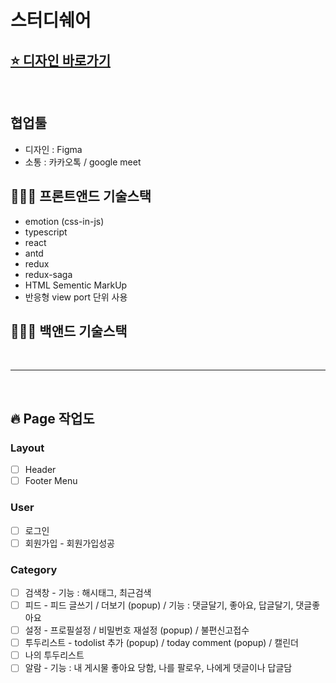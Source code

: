 # 스터디쉐어

## [⭐️ 디자인 바로가기](https://www.figma.com/file/LCQJ3QXAQOWj1bCd7JngHe/studyshare?node-id=0%3A1)

<br>

## 협업툴

- 디자인 : Figma
- 소통 : 카카오톡 / google meet

## 👩🏻‍💻 프론트앤드 기술스택

- emotion (css-in-js)
- typescript
- react
- antd
- redux
- redux-saga
- HTML Sementic MarkUp
- 반응형 view port 단위 사용

## 🧑🏻‍💻 백앤드 기술스택

<br>

---

<br>

## 🔥 Page 작업도

### Layout

- [ ] Header
- [ ] Footer Menu

### User

- [ ] 로그인
- [ ] 회원가입 - 회원가입성공

### Category

- [ ] 검색창 - 기능 : 해시태그, 최근검색
- [ ] 피드 - 피드 글쓰기 / 더보기 (popup) / 기능 : 댓글달기, 좋아요, 답글달기, 댓글좋아요
- [ ] 설정 - 프로필설정 / 비밀번호 재설정 (popup) / 불편신고접수
- [ ] 투두리스트 - todolist 추가 (popup) / today comment (popup) / 캘린더
- [ ] 나의 투두리스트
- [ ] 알람 - 기능 : 내 게시물 좋아요 당함, 나를 팔로우, 나에게 댓글이나 답글담
